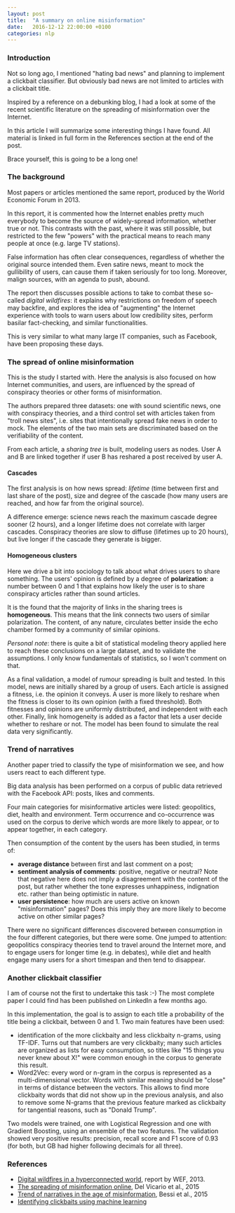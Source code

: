 ```yaml
---
layout: post
title:  "A summary on online misinformation"
date:   2016-12-12 22:00:00 +0100
categories: nlp
---
```


### Introduction
Not so long ago, I mentioned "hating bad news" and planning to implement a clickbait classifier. But obviously bad news are not limited to articles with a clickbait title.

Inspired by a reference on a debunking blog, I had a look at some of the recent scientific literature on the spreading of misinformation over the Internet.

In this article I will summarize some interesting things I have found. All material is linked in full form in the References section at the end of the post.

Brace yourself, this is going to be a long one!

### The background
Most papers or articles mentioned the same report, produced by the World Economic Forum in 2013.

In this report, it is commented how the Internet enables pretty much everybody to become the source of widely-spread information, whether true or not. This contrasts with the past, where it was still possible, but restricted to the few "powers" with the practical means to reach many people at once (e.g. large TV stations).

False information has often clear consequences, regardless of whether the original source intended them. Even satire news, meant to mock the gullibility of users, can cause them if taken seriously for too long. Moreover, malign sources, with an agenda to push, abound.

The report then discusses possible actions to take to combat these so-called _digital wildfires_: it explains why restrictions on freedom of speech may backfire, and explores the idea of "augmenting" the Internet experience with tools to warn users about low credibility sites, perform basilar fact-checking, and similar functionalities.

This is very similar to what many large IT companies, such as Facebook, have been proposing these days.

### The spread of online misinformation
This is the study I started with. Here the analysis is also focused on how Internet communities, and users, are influenced by the spread of conspiracy theories or other forms of misinformation. 

The authors prepared three datasets: one with sound scientific news, one with conspiracy theories, and a third control set with articles taken from "troll news sites", i.e. sites that intentionally spread fake news in order to mock. The elements of the two main sets are discriminated based on the verifiability of the content.

From each article, a _sharing tree_ is built, modeling users as nodes. User A and B are linked together if user B has reshared a post received by user A.

#### Cascades
The first analysis is on how news spread: _lifetime_ (time between first and last share of the post), size and degree of the cascade (how many users are reached, and how far from the original source).

A difference emerge: science news reach the maximum cascade degree sooner (2 hours), and a longer lifetime does not correlate with larger cascades. Conspiracy theories are slow to diffuse (lifetimes up to 20 hours), but live longer if the cascade they generate is bigger.

#### Homogeneous clusters
Here we drive a bit into sociology to talk about what drives users to share something. The users' opinion is defined by a degree of **polarization**: a number between 0 and 1 that explains how likely the user is to share conspiracy articles rather than sound articles.

It is the found that the majority of links in the sharing trees is **homogeneous**. This means that the link connects two users of similar polarization. The content, of any nature, circulates better inside the echo chamber formed by a community of similar opinions.

_Personal note_: there is quite a bit of statistical modeling theory applied here to reach these conclusions on a large dataset, and to validate the assumptions. I only know fundamentals of statistics, so I won't comment on that.

As a final validation, a model of rumour spreading is built and tested. In this model, news are initially shared by a group of users. Each article is assigned a fitness, i.e. the opinion it conveys. A user is more likely to reshare when the fitness is closer to its own opinion (with a fixed threshold). Both fitnesses and opinions are uniformly distributed, and independent with each other. Finally, link homogeneity is added as a factor that lets a user decide whether to reshare or not. The model has been found to simulate the real data very significantly.

### Trend of narratives
Another paper tried to classify the type of misinformation we see, and how users react to each different type.

Big data analysis has been performed on a corpus of public data retrieved with the Facebook API: posts, likes and comments.

Four main categories for misinformative articles were listed: geopolitics, diet, health and environment. Term occurrence and co-occurrence was used on the corpus to derive which words are more likely to appear, or to appear together, in each category.

Then consumption of the content by the users has been studied, in terms of:
- **average distance** between first and last comment on a post;
- **sentiment analysis of comments**: positive, negative or neutral? Note that negative here does not imply a disagreement with the content of the post, but rather whether the tone expresses unhappiness, indignation etc. rather than being optimistic in nature.
- **user persistence**: how much are users active on known "misinformation" pages? Does this imply they are more likely to become active on other similar pages?

There were no significant differences discovered between consumption in the four different categories, but there were some. One jumped to attention: geopolitics conspiracy theories tend to travel around the Internet more, and to engage users for longer time (e.g. in debates), while diet and health engage many users for a short timespan and then tend to disappear.


### Another clickbait classifier
I am of course not the first to undertake this task :-) The most complete paper I could find has been published on LinkedIn a few months ago.

In this implementation, the goal is to assign to each title a probability of the title being a clickbait, between 0 and 1. Two main features have been used:
- identification of the more clickbaity and less clickbaity n-grams, using TF-IDF. Turns out that numbers are very clickbaity; many such articles are organized as lists for easy consumption, so titles like "15 things you never knew about X!" were common enough in the corpus to generate this result.
- Word2Vec: every word or n-gram in the corpus is represented as a multi-dimensional vector. Words with similar meaning should be "close" in terms of distance between the vectors. This allows to find more clickbaity words that did not  show up in the previous analysis, and also to remove some N-grams that the previous feature marked as clickbaity for tangential reasons, such as "Donald Trump".

Two models were trained, one with Logistical Regression and one with Gradient Boosting, using an ensemble of the two features. The validation showed very positive results: precision, recall score and F1 score of 0.93 (for both, but GB had higher following decimals for all three).


### References
* [Digital wildfires in a hyperconnected world](http://reports.weforum.org/global-risks-2013/risk-case-1/digital-wildfires-in-a-hyperconnected-world/), report by WEF, 2013.
* [The spreading of misinformation online](http://www.pnas.org/content/113/3/554.abstract), Del Vicario et al., 2015
* [Trend of narratives in the age of misinformation](http://journals.plos.org/plosone/article?id=10.1371/journal.pone.0134641), Bessi et al., 2015
* [Identifying clickbaits using machine learning](https://www.linkedin.com/pulse/identifying-clickbaits-using-machine-learning-abhishek-thakur)

